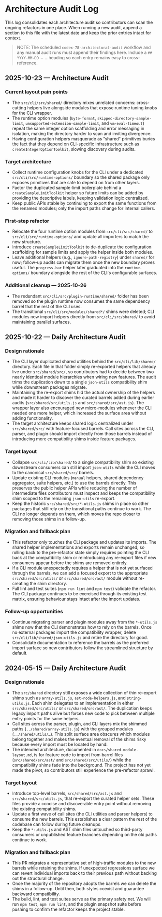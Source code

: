# Architecture Audit Log

This log consolidates each architecture audit so contributors can scan the
ongoing refactors in one place. When running a new audit, append a section to
this file with the latest date and keep the prior entries intact for context.

> NOTE: The scheduled `codex-78-architectural-audit` workflow and any manual
> audit runs must append their findings here. Include a `## YYYY-MM-DD — …`
> heading so each entry remains easy to cross-reference.

## 2025-10-23 — Architecture Audit

### Current layout pain points

- The `src/cli/src/shared/` directory mixes unrelated concerns: cross-cutting
  helpers live alongside modules that expose runtime tuning knobs for the CLI
  wrapper.
- The runtime option modules (`byte-format`, `skipped-directory-sample-limit`,
  `unsupported-extension-sample-limit`, and `vm-eval-timeout`) repeat the same
  integer option scaffolding and error messaging in isolation, making the
  directory harder to scan and inviting divergence.
- Having configuration helpers masquerade as "shared" primitives buries the fact
  that they depend on CLI-specific infrastructure such as
  `createIntegerOptionToolkit`, slowing discovery during audits.

### Target architecture

- Collect runtime configuration knobs for the CLI under a dedicated
  `src/cli/src/runtime-options/` boundary so the shared package only exposes
  primitives that are safe to depend on from other layers.
- Factor the duplicated sample-limit boilerplate behind a
  `createSampleLimitToolkit` helper so future limits can be added by providing
  the descriptive labels, keeping validation logic centralized.
- Keep public APIs stable by continuing to export the same functions from the
  renamed modules; only the import paths change for internal callers.

### First-step refactor

- Relocate the four runtime option modules from `src/cli/src/shared/` to
  `src/cli/src/runtime-options/` and update all importers to match the new
  structure.
- Introduce `createSampleLimitToolkit` to de-duplicate the configuration
  scaffolding for sample limits and apply the helper inside both modules.
- Leave additional helpers (e.g., `ignore-path-registry`) under `shared/` for
  now; follow-up audits can migrate them once the new boundary proves useful.
  The `progress-bar` helper later graduated into the `runtime-options/` boundary
  alongside the rest of the CLI's configurable surfaces.

### Additional cleanup — 2025-10-26

- The redundant `src/cli/src/plugin-runtime/shared/` folder has been removed so
  the plugin runtime now consumes the same dependency barrel that the rest of the
  CLI uses.
- The transitional `src/cli/src/modules/shared*/` shims were deleted; CLI
  modules now import helpers directly from `src/cli/src/shared/` to avoid
  maintaining parallel surfaces.

## 2025-10-22 — Daily Architecture Audit

### Design rationale

- The CLI layer duplicated shared utilities behind the `src/cli/lib/shared/`
  directory. Each file in that folder simply re-exported helpers that already
  live under `src/shared/src/`, so contributors had to decide between two nearly
  identical module hierarchies when wiring new features. The audit trims the
  duplication down to a single `json-utils` compatibility shim while downstream
  packages migrate.
- Maintaining the re-export shims hid the actual ownership of the helpers and
  made it harder to discover the curated barrels added during earlier audits
  (`src/shared/src/utils.js` and `src/shared/src/ast.js`). The wrapper layer also
  encouraged new micro-modules whenever the CLI needed one more helper, which
  increased the surface area without adding functionality.
- The target architecture keeps shared logic centralized under
  `src/shared/src/` with feature-focused barrels. Call sites across the CLI,
  parser, and plugin should import directly from those barrels instead of
  introducing more compatibility shims inside feature packages.

### Target layout

- Collapse `src/cli/lib/shared/` to a single compatibility shim so existing
  downstream consumers can still import `json-utils` while the CLI moves to the
  canonical `src/shared/src/` barrels.
- Update existing CLI modules (`manual` helpers, shared dependency aggregator,
  suite helpers, etc.) to use the barrels directly. This preserves the public
  helper APIs while reducing the number of intermediate files contributors must
  inspect and keeps the compatibility shim scoped to the remaining
  `json-utils` re-export.
- Keep the historic `src/shared/src/*-utils.js` shims in place so other packages
  that still rely on the transitional paths continue to work. The CLI no longer
  depends on them, which moves the repo closer to removing those shims in a
  follow-up.

### Migration and fallback plan

- This refactor only touches the CLI package and updates its imports. The shared
  helper implementations and exports remain unchanged, so rolling back to the
  pre-refactor state simply requires pointing the CLI back at the compatibility
  shim or reintroducing any re-export files if new consumers appear before the
  shims are removed entirely.
- If a CLI module unexpectedly requires a helper that is not yet surfaced
  through the barrels, we can add a focused export to the appropriate
  `src/shared/src/utils/` or `src/shared/src/ast/` module without re-creating the
  shim directory.
- Full lint and test suites (`npm run lint` and `npm test`) validate the
  refactor. The CLI package continues to be exercised through its existing test
  matrix, ensuring behaviour stays intact after the import updates.

### Follow-up opportunities

- Continue migrating parser and plugin modules away from the `*-utils.js`
  shims now that the CLI demonstrates how to rely on the barrels. Once no
  external packages import the compatibility wrapper, delete
  `src/cli/lib/shared/json-utils.js` and retire the directory for good.
- Consolidate documentation to reference the barrels as the preferred import
  surface so new contributors follow the streamlined structure by default.

## 2024-05-15 — Daily Architecture Audit

### Design rationale

- The `src/shared` directory still exposes a wide collection of thin re-export
  shims such as `array-utils.js`, `ast-node-helpers.js`, and `string-utils.js`.
  Each shim delegates to an implementation in either `src/shared/src/utils/` or
  `src/shared/src/ast/`. The duplication keeps legacy import paths alive but
  forces new code to pick between multiple entry points for the same helpers.
- Call sites across the parser, plugin, and CLI layers mix the shimmed paths
  (`../shared/array-utils.js`) with the grouped modules (`../shared/utils/…`).
  This split surface area obscures which modules belong together and makes the
  eventual removal of the shims risky because every import must be located by
  hand.
- The intended architecture, documented in `docs/shared-module-layout.md`, is
  for feature code to import from barrel files (`src/shared/src/ast/` and
  `src/shared/src/utils/`) while the compatibility shims fade into the
  background. The project has not yet made the pivot, so contributors still
  experience the pre-refactor sprawl.

### Target layout

- Introduce top-level barrels, `src/shared/src/ast.js` and `src/shared/src/utils.js`,
  that re-export the curated helper sets. These files provide a concise and
  discoverable entry point without removing the existing compatibility shims.
- Update a first wave of call sites (the CLI utilities and parser helpers) to
  consume the new barrels. This establishes a clear pattern the rest of the
  codebase can follow during future cleanups.
- Keep the `*-utils.js` and AST shim files untouched so third-party consumers or
  unpublished feature branches depending on the old paths continue to work.

### Migration and fallback plan

- This PR migrates a representative set of high-traffic modules to the new
  barrels while retaining the shims. If unexpected regressions surface we can
  revert individual imports back to their previous path without backing out the
  structural change.
- Once the majority of the repository adopts the barrels we can delete the
  shims in a follow-up. Until then, both styles coexist and guarantee backward
  compatibility.
- The build, lint, and test suites serve as the primary safety net. We will run
  `npm test`, `npm run lint`, and the plugin snapshot suite before pushing to
  confirm the refactor keeps the project stable.
